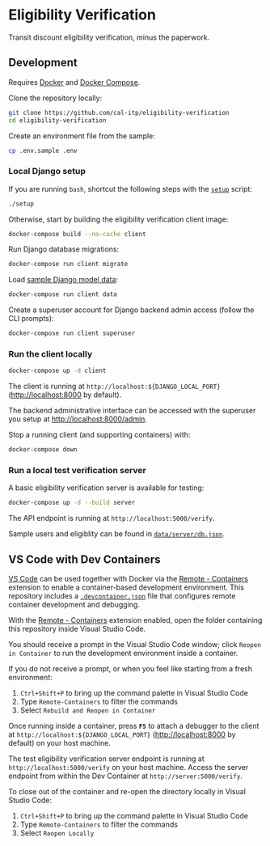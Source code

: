 # Eligibility Verification

Transit discount eligibility verification, minus the paperwork.

## Development

Requires [Docker][docker] and [Docker Compose][docker-compose].

Clone the repository locally:

```bash
git clone https://github.com/cal-itp/eligibility-verification
cd eligibility-verification
```

Create an environment file from the sample:

```bash
cp .env.sample .env
```

### Local Django setup

If you are running `bash`, shortcut the following steps with the [`setup`](./setup) script:

```bash
./setup
```

Otherwise, start by building the eligibility verification client image:

```bash
docker-compose build --no-cache client
```

Run Django database migrations:

```bash
docker-compose run client migrate
```

Load [sample Django model data](./data/client):

```bash
docker-compose run client data
```

Create a superuser account for Django backend admin access (follow the CLI prompts):

```bash
docker-compose run client superuser
```

### Run the client locally

```bash
docker-compose up -d client
```

The client is running at `http://localhost:${DJANGO_LOCAL_PORT}` (<http://localhost:8000> by default).

The backend administrative interface can be accessed with the superuser you setup at <http://localhost:8000/admin>.

Stop a running client (and supporting containers) with:

```bash
docker-compose down
```

### Run a local test verification server

A basic eligibility verification server is available for testing:

```bash
docker-compose up -d --build server
```

The API endpoint is running at `http://localhost:5000/verify`.

Sample users and eligiblity can be found in [`data/server/db.json`](./data/server/db.json).

## VS Code with Dev Containers

[VS Code][vscode] can be used together with Docker via the [Remote - Containers][vscode-containers] extension to enable a
container-based development environment. This repository includes a [`.devcontainer.json`][config-file] file that configures
remote container development and debugging.

With the [Remote - Containers][vscode-containers] extension enabled, open the folder containing this repository inside Visual
Studio Code.

You should receive a prompt in the Visual Studio Code window; click `Reopen in Container` to run the development environment
inside a container.

If you do not receive a prompt, or when you feel like starting from a fresh environment:

1. `Ctrl+Shift+P` to bring up the command palette in Visual Studio Code
1. Type `Remote-Containers` to filter the commands
1. Select `Rebuild and Reopen in Container`

Once running inside a container, press **`F5`** to attach a debugger to the client at `http://localhost:${DJANGO_LOCAL_PORT}`
(<http://localhost:8000> by default) on your host machine.

The test eligibility verification server endpoint is running at `http://localhost:5000/verify` on your host machine.
Access the server endpoint from within the Dev Container at `http://server:5000/verify`.

To close out of the container and re-open the directory locally in Visual Studio Code:

1. `Ctrl+Shift+P` to bring up the command palette in Visual Studio Code
1. Type `Remote-Containers` to filter the commands
1. Select `Reopen Locally`

[config-file]: ./.devcontainer.json
[docker]: https://docs.docker.com/
[docker-compose]: https://docs.docker.com/compose/
[vscode]: https://code.visualstudio.com/
[vscode-containers]: https://code.visualstudio.com/docs/remote/containers

